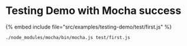 # Testing Demo with Mocha success


{% embed include file="src/examples/testing-demo/test/first.js" %}

```
./node_modules/mocha/bin/mocha.js test/first.js
```


